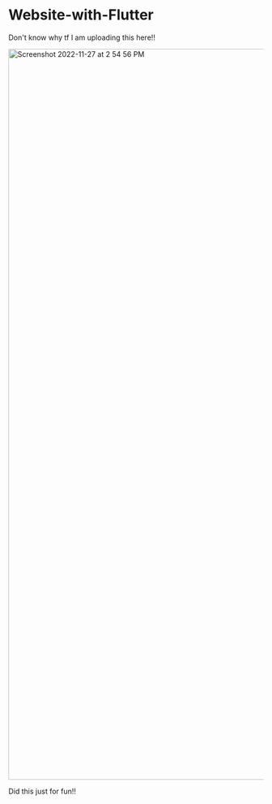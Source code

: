 # Website-with-Flutter

Don't know why tf I am uploading this here!!

<img width="1440" alt="Screenshot 2022-11-27 at 2 54 56 PM" src="https://user-images.githubusercontent.com/111864031/204127993-74de893d-03af-402b-b84d-6bb58722b299.png">

Did this just for fun!! 
